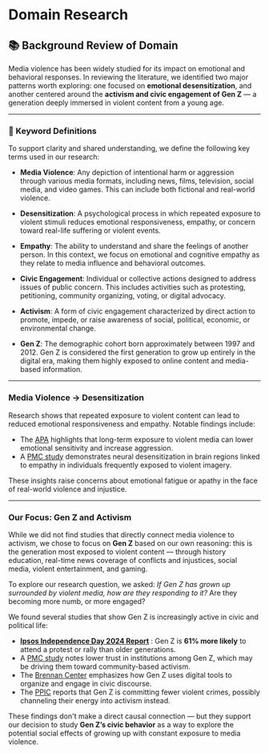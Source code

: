 # Domain Research

## 📚 Background Review of Domain

Media violence has been widely studied for its impact on emotional and behavioral
responses. In reviewing the literature, we identified two major patterns worth exploring:
one focused on **emotional desensitization**, and another centered around the
**activism and civic engagement of Gen Z** — a generation deeply immersed in
violent content from a young age.

---

### 🔑 Keyword Definitions

To support clarity and shared understanding, we define the following key terms
used in our research:

- **Media Violence**: Any depiction of intentional harm or aggression through
various media formats, including news, films, television, social media, and
video games. This can include both fictional and real-world violence.

- **Desensitization**: A psychological process in which repeated exposure to
violent stimuli reduces emotional responsiveness, empathy, or concern toward
real-life suffering or violent events.

- **Empathy**: The ability to understand and share the feelings of another
person. In this context, we focus on emotional and cognitive empathy as they
relate to media influence and behavioral outcomes.

- **Civic Engagement**: Individual or collective actions designed to address
issues of public concern. This includes activities such as protesting,
petitioning, community organizing, voting, or digital advocacy.

- **Activism**: A form of civic engagement characterized by direct action to
promote, impede, or raise awareness of social, political, economic, or
environmental change.

- **Gen Z**: The demographic cohort born approximately between 1997 and 2012.
Gen Z is considered the first generation to grow up entirely in the digital
era, making them highly exposed to online content and media-based information.

---

### Media Violence → Desensitization

Research shows that repeated exposure to violent content can lead to reduced emotional
responsiveness and empathy. Notable findings include:

- The [APA](https://www.apa.org/topics/video-games/violence-harmful-effects) highlights
that long-term exposure to violent media can lower emotional sensitivity and
increase aggression.
- A [PMC study](https://pmc.ncbi.nlm.nih.gov/articles/PMC4522002/) demonstrates neural
desensitization in brain regions linked to empathy in individuals frequently exposed
to violent imagery.

These insights raise concerns about emotional fatigue or apathy in the face of
real-world violence and injustice.

---

### Our Focus: Gen Z and Activism

While we did not find studies that directly connect media violence to activism, we
chose to focus on **Gen Z** based on our own reasoning: this is the generation most
exposed to violent content — through history education, real-time news coverage of
conflicts and injustices, social media, violent entertainment, and gaming.

To explore our research question, we asked: *If Gen Z has grown up surrounded by
violent media, how are they responding to it?* Are they becoming more numb, or
more engaged?

We found several studies that show Gen Z is increasingly active in civic and
political life:

- [**Ipsos Independence Day 2024 Report**](https://www.ipsos.com/sites/default/files/Independence%20Day%20Infographic%20%2724%20v4%20%28Final%29_0.pdf)
: Gen Z is **61% more likely** to attend
a protest or rally than older generations.
- A [PMC study](https://pmc.ncbi.nlm.nih.gov/articles/PMC3158614/) notes lower
trust in institutions among Gen Z, which may be driving them toward community-based
activism.
- The [Brennan Center](https://www.brennancenter.org/events/millennials-gen-z-and-civic-engagement)
emphasizes how Gen Z uses digital tools to organize and engage in civic discourse.
- The [PPIC](https://www.ppic.org/blog/video-are-younger-generations-committing-less-crime/)
reports that Gen Z is committing fewer violent crimes, possibly channeling their
energy into activism instead.

These findings don't make a direct causal connection — but they support our decision
to study **Gen Z’s civic behavior** as a way to explore the potential social effects
of growing up with constant exposure to media violence.
